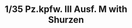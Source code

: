 ---
layout: product
title: "1/35 Pz.kpfw. III Ausf. M with Shurzen"
price: "4200" 
desc: "Maketa"
img_path: "/assets/img/TAKO8002.webp"
brand: "N/A"
available: false
special_offer: false
new: true
soon: false
cat: "010000"
subcat: "010200"
subsubcat: "0N/A"
sifra: "TAKO8002"
popular: false
---